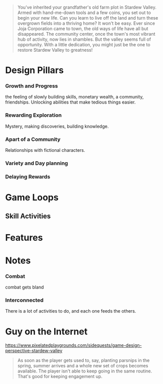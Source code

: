 > You've inherited your grandfather's old farm plot in Stardew Valley. Armed with hand-me-down tools and a few coins, you set out to begin your new life. Can you learn to live off the land and turn these overgrown fields into a thriving home? It won't be easy. Ever since Joja Corporation came to town, the old ways of life have all but disappeared. The community center, once the town's most vibrant hub of activity, now lies in shambles. But the valley seems full of opportunity. With a little dedication, you might just be the one to restore Stardew Valley to greatness!
# Design Pillars
### Growth and Progress
the feeling of slowly building skills, monetary wealth, a community, friendships.
Unlocking abilities that make tedious things easier.
### Rewarding Exploration
Mystery, making discoveries, building knowledge.
### Apart of a Community
Relationships with fictional characters.
### Variety and Day planning
### Delaying Rewards
# Game Loops
## Skill Activities
# Features
# Notes
### Combat
combat gets bland
### Interconnected
There is a lot of activities to do, and each one feeds the others.
# Guy on the Internet
https://www.pixelatedplaygrounds.com/sidequests/game-design-perspective-stardew-valley
> As soon as the player gets used to, say, planting parsnips in the spring, summer arrives and a whole new set of crops becomes available. The player isn't able to keep going in the same routine. That's good for keeping engagement up.